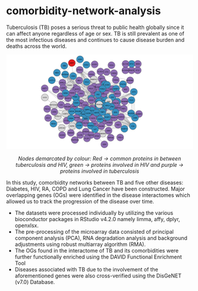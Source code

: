 # comorbidity-network-analysis

Tuberculosis (TB) poses a serious threat to public health globally since it can affect anyone regardless of age or sex.
TB is still prevalent as one of the most infectious diseases and continues to cause disease burden and deaths across the world.

![TB diseasome along with HIV proteins](./HIV_network.png)
<p align="center"> <em>Nodes demarcated by colour: Red -> common proteins in between tuberculosis and HIV, green -> proteins involved in HIV and purple -> proteins involved in tuberculosis </em> </p>

In this study, comorbidity networks between TB and five other diseases: Diabetes, HIV, RA, COPD and Lung Cancer have been constructed. 
Major overlapping genes (OGs) were identified in the disease interactomes which allowed us to track the progression of the disease over time.

<ul> 
  <li> The datasets were processed individually by utilizing the various bioconductor packages in RStudio v4.2.0 namely limma, affy, dplyr, openxlsx.  </li>
  <li> The pre-processing of the microarray data consisted of principal component analysis (PCA), RNA degradation analysis and background adjustments using robust multiarray algorithm (RMA). </li>
  <li> The OGs found in the interactome of TB and its comorbidities were further functionally enriched using the DAVID Functional Enrichment Tool</li>
  <li> Diseases associated with TB due to the involvement of the aforementioned genes were also cross-verified using the DisGeNET (v7.0) Database. </li>
</ul>



